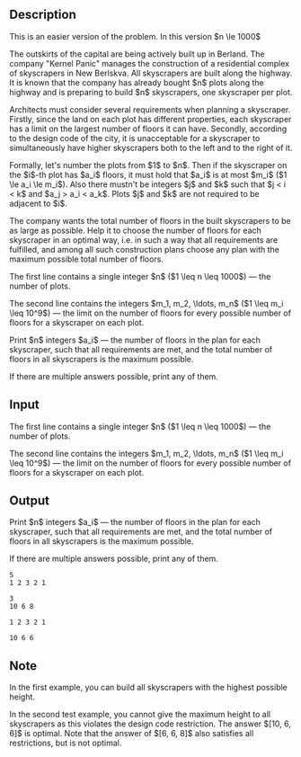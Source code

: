 ## Description

<div><p><span class="tex-font-style-it">This is an easier version of the problem. In this version $n \le 1000$</span></p><p>The outskirts of the capital are being actively built up in Berland. The company "Kernel Panic" manages the construction of a residential complex of skyscrapers in New Berlskva. All skyscrapers are built along the highway. It is known that the company has already bought $n$ plots along the highway and is preparing to build $n$ skyscrapers, one skyscraper per plot.</p><p>Architects must consider several requirements when planning a skyscraper. Firstly, since the land on each plot has different properties, each skyscraper has a limit on the largest number of floors it can have. Secondly, according to the design code of the city, it is unacceptable for a skyscraper to simultaneously have higher skyscrapers both to the left and to the right of it.</p><p>Formally, let's number the plots from $1$ to $n$. Then if the skyscraper on the $i$-th plot has $a_i$ floors, it must hold that $a_i$ is at most $m_i$ ($1 \le a_i \le m_i$). Also there mustn't be integers $j$ and $k$ such that $j &lt; i &lt; k$ and $a_j &gt; a_i &lt; a_k$. Plots $j$ and $k$ are <span class="tex-font-style-bf">not</span> required to be adjacent to $i$.</p><p>The company wants the total number of floors in the built skyscrapers to be as large as possible. Help it to choose the number of floors for each skyscraper in an optimal way, i.e. in such a way that all requirements are fulfilled, and among all such construction plans choose any plan with the maximum possible total number of floors.</p></div><div class="input-specification"><p>The first line contains a single integer $n$ ($1 \leq n \leq 1000$)&nbsp;— the number of plots.</p><p>The second line contains the integers $m_1, m_2, \ldots, m_n$ ($1 \leq m_i \leq 10^9$)&nbsp;— the limit on the number of floors for every possible number of floors for a skyscraper on each plot.</p></div><div class="output-specification"><p>Print $n$ integers $a_i$&nbsp;— the number of floors in the plan for each skyscraper, such that all requirements are met, and the total number of floors in all skyscrapers is the maximum possible.</p><p>If there are multiple answers possible, print any of them.</p></div>

## Input

<p>The first line contains a single integer $n$ ($1 \leq n \leq 1000$)&nbsp;— the number of plots.</p><p>The second line contains the integers $m_1, m_2, \ldots, m_n$ ($1 \leq m_i \leq 10^9$)&nbsp;— the limit on the number of floors for every possible number of floors for a skyscraper on each plot.</p>

## Output

<p>Print $n$ integers $a_i$&nbsp;— the number of floors in the plan for each skyscraper, such that all requirements are met, and the total number of floors in all skyscrapers is the maximum possible.</p><p>If there are multiple answers possible, print any of them.</p>





```input1
5
1 2 3 2 1

```




```input2
3
10 6 8

```




```output1
1 2 3 2 1 

```




```output2
10 6 6 

```



## Note

<p>In the first example, you can build all skyscrapers with the highest possible height.</p><p>In the second test example, you cannot give the maximum height to all skyscrapers as this violates the design code restriction. The answer $[10, 6, 6]$ is optimal. Note that the answer of $[6, 6, 8]$ also satisfies all restrictions, but is not optimal.</p>
